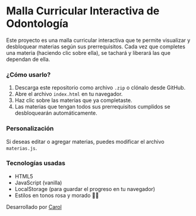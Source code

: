 # Malla Curricular Interactiva de Odontología

Este proyecto es una malla curricular interactiva que te permite visualizar y desbloquear materias según sus prerrequisitos. Cada vez que completes una materia (haciendo clic sobre ella), se tachará y liberará las que dependan de ella.

### ¿Cómo usarlo?

1. Descarga este repositorio como archivo `.zip` o clónalo desde GitHub.
2. Abre el archivo `index.html` en tu navegador.
3. Haz clic sobre las materias que ya completaste.
4. Las materias que tengan todos sus prerrequisitos cumplidos se desbloquearán automáticamente.

### Personalización

Si deseas editar o agregar materias, puedes modificar el archivo `materias.js`.

### Tecnologías usadas

- HTML5
- JavaScript (vanilla)
- LocalStorage (para guardar el progreso en tu navegador)
- Estilos en tonos rosa y morado 🌸💜

Desarrollado por [Carol](https://github.com/Carol141203)
